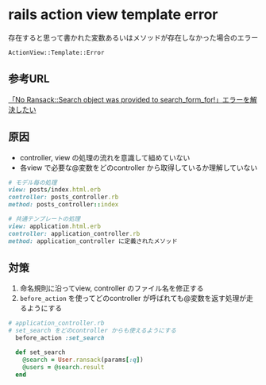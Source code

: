 # rails action view template error

存在すると思って書かれた変数あるいはメソッドが存在しなかった場合のエラー

`ActionView::Template::Error`

## 参考URL

[「No Ransack::Search object was provided to search_form_for!」エラーを解決したい](https://teratail.com/questions/207533)

## 原因

* controller, view の処理の流れを意識して組めていない
* 各view で必要な@変数をどのcontroller から取得しているか理解していない

```Ruby
# モデル毎の処理
view: posts/index.html.erb
controller: posts_controller.rb
method: posts_controller::index

# 共通テンプレートの処理
view: application.html.erb
controller: application_controller.rb
method: application_controller に定義されたメソッド
```

## 対策

1. 命名規則に沿ってview, controller のファイル名を修正する
2. `before_action` を使ってどのcontroller が呼ばれても@変数を返す処理が走るようにする

```Ruby
# application_controller.rb
# set_search をどのcontroller からも使えるようにする
  before_action :set_search

  def set_search
    @search = User.ransack(params[:q])
    @users = @search.result
  end
```
